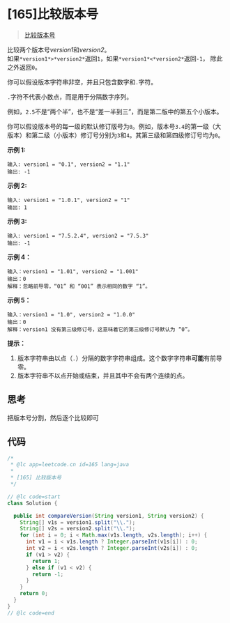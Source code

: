 # [165]比较版本号

> [比较版本号](https://leetcode-cn.com/problems/compare-version-numbers/description/)

比较两个版本号*version1*和*version2*。  
如果`*version1*>*version2*`返回`1`，如果`*version1*<*version2*`返回`-1`， 除此之外返回`0`。

你可以假设版本字符串非空，并且只包含数字和`.`字符。

`.`字符不代表小数点，而是用于分隔数字序列。

例如，`2.5`不是“两个半”，也不是“差一半到三”，而是第二版中的第五个小版本。

你可以假设版本号的每一级的默认修订版号为`0`。例如，版本号`3.4`的第一级（大版本）和第二级（小版本）修订号分别为`3`和`4`。其第三级和第四级修订号均为`0`。

**示例 1:**

```
输入: version1 = "0.1", version2 = "1.1"
输出: -1
```

**示例 2:**

```
输入: version1 = "1.0.1", version2 = "1"
输出: 1
```

**示例 3:**

```
输入: version1 = "7.5.2.4", version2 = "7.5.3"
输出: -1
```

**示例 4：**

```
输入：version1 = "1.01", version2 = "1.001"
输出：0
解释：忽略前导零，“01” 和 “001” 表示相同的数字 “1”。
```

**示例 5：**

```
输入：version1 = "1.0", version2 = "1.0.0"
输出：0
解释：version1 没有第三级修订号，这意味着它的第三级修订号默认为 “0”。
```

**提示：**

1.  版本字符串由以点（`.`）分隔的数字字符串组成。这个数字字符串**可能**有前导零。
2.  版本字符串不以点开始或结束，并且其中不会有两个连续的点。

## 思考

把版本号分割，然后逐个比较即可

## 代码

```java
/*
 * @lc app=leetcode.cn id=165 lang=java
 *
 * [165] 比较版本号
 */

// @lc code=start
class Solution {

  public int compareVersion(String version1, String version2) {
    String[] v1s = version1.split("\\.");
    String[] v2s = version2.split("\\.");
    for (int i = 0; i < Math.max(v1s.length, v2s.length); i++) {
      int v1 = i < v1s.length ? Integer.parseInt(v1s[i]) : 0;
      int v2 = i < v2s.length ? Integer.parseInt(v2s[i]) : 0;
      if (v1 > v2) {
        return 1;
      } else if (v1 < v2) {
        return -1;
      }
    }
    return 0;
  }
}
// @lc code=end

```
